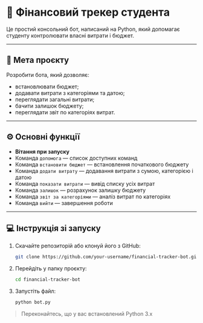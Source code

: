 # 🤖 Фінансовий трекер студента

Це простий консольний бот, написаний на Python, який допомагає студенту контролювати власні витрати і бюджет.

---

## 🎯 Мета проєкту

Розробити бота, який дозволяє:
- встановлювати бюджет;
- додавати витрати з категоріями та датою;
- переглядати загальні витрати;
- бачити залишок бюджету;
- переглядати звіт по категоріях витрат.

---

## ⚙️ Основні функції

- **Вітання при запуску**
- Команда `допомога` — список доступних команд
- Команда `встановити бюджет` — встановлення початкового бюджету
- Команда `додати витрату` — додавання витрати з сумою, категорією і датою
- Команда `показати витрати` — вивід списку усіх витрат
- Команда `залишок` — розрахунок залишку бюджету
- Команда `звіт за категоріями` — аналіз витрат по категоріях
- Команда `вийти` — завершення роботи

---

## 💻 Інструкція зі запуску

1. Скачайте репозиторій або клонуй його з GitHub:
   ```bash
   git clone https://github.com/your-username/financial-tracker-bot.git
   ```

2. Перейдіть у папку проєкту:
   ```bash
   cd financial-tracker-bot
   ```

3. Запустіть файл:
   ```bash
   python bot.py
   ```

> Переконайтесь, що у вас встановлений Python 3.x
